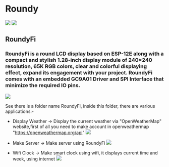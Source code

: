 # Roundy
<img src= "https://github.com/sbcshop/Roundy/blob/main/images/img1.png" />
<img src= "https://github.com/sbcshop/Roundy/blob/main/images/img.png" />

## RoundyFi

### RoundyFi is a round LCD display based on ESP-12E along with a compact and stylish 1.28-inch display module of 240×240 resolution, 65K RGB colors, clear and colorful displaying effect, expand its engagement with your project. RoundyFi comes with an embedded GC9A01 Driver and SPI Interface that minimize the required IO pins.
<img src= "https://github.com/sbcshop/Roundy/blob/main/images/img3.png" />

See there is a folder name RoundyFi, inside this folder, there are various applications:-
  * Display Weather -> Display the current weather via "OpenWeatherMap" website,first of all you need to make account in openweathermap
    "https://openweathermap.org/api"
    <img src= "https://github.com/sbcshop/Roundy/blob/main/images/img2.png" />

  * Make Server     -> Make server using RoundyFi
    <img src= "https://github.com/sbcshop/Roundy/blob/main/images/img4.png" />

  * Wifi Clock      -> Make smart clock using wifi, it displays current time and week, using internet 
    <img src= "https://github.com/sbcshop/Roundy/blob/main/images/img5.png" />







